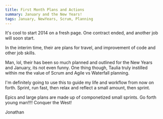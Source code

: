 ```yaml
---
title: First Month Plans and Actions
summary: January and the New Years!
tags: January, NewYears, Scrum, Planning
---
```


It's cool to start 2014 on a fresh page.  One contract ended, and another job will soon start.

In the interim time, their are plans for travel, and improvement of code and other job skills.

Man, lol, their has been so much planned and outlined for the New Years and January, its not even funny. One thing though, Taulia truly instilled within me the value of Scrum and Agile vs Waterfall planning.

I'm definitely going to use this to guide my life and workflow from now on forth.  Sprint, run fast, then relax and reflect a small amount, then sprint.

Epics and large plans are made up of componetized small sprints.  Go forth young man!!!!  Conquer the West!


Jonathan